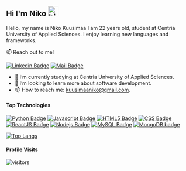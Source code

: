 ## Hi I'm Niko <img src="https://user-images.githubusercontent.com/1303154/88677602-1635ba80-d120-11ea-84d8-d263ba5fc3c0.gif" width="28px" alt="hi">

Hello, my name is Niko Kuusimaa I am 22 years old, student at Centria University of Applied Sciences. I enjoy learning new languages and frameworks.

:mailbox: Reach out to me!

[![Linkedin Badge](https://img.shields.io/badge/-Niko-0e76a8?style=flat&labelColor=0e76a8&logo=linkedin&logoColor=white)](https://www.linkedin.com/in/niko-kuusimaa-b6587620a/)
[![Mail Badge](https://img.shields.io/badge/-kuusimaaniko-c0392b?style=flat&labelColor=c0392b&logo=gmail&logoColor=white)](mailto:kuusimaaniko@gmail.com)

- 🔭 I’m currently studying at Centria University of Applied Sciences.
- 🤔 I’m looking to learn more about software development.
- 📫 How to reach me: kuusimaaniko@gmail.com.

#### Top Technologies

<!-- TODO: Make technologies links takes you to repositories -->

[![Python Badge](https://img.shields.io/badge/-Python-61DBFB?style=for-the-badge&labelColor=black&logo=python&logoColor=61DBFB)](#)
[![Javascript Badge](https://img.shields.io/badge/-Javascript-F0DB4F?style=for-the-badge&labelColor=black&logo=javascript&logoColor=F0DB4F)](#)
[![HTML5 Badge](https://img.shields.io/badge/-HTML5-orange?style=for-the-badge&labelColor=black&logo=HTML5&logoColor=lightorange)](#)
[![CSS Badge](https://img.shields.io/badge/-CSS3-blue?style=for-the-badge&labelColor=black&logo=CSS3&logoColor=blue)](#)
[![ReactJS Badge](https://img.shields.io/badge/-reactjs-61DBFB?style=for-the-badge&labelColor=black&logo=react&logoColor=61DBFB)](#)
[![Nodejs Badge](https://img.shields.io/badge/-Node.js-3C873A?style=for-the-badge&labelColor=black&logo=node.js&logoColor=3C873A)](#)
[![MySQL Badge](https://img.shields.io/badge/-mysql-lightblue?style=for-the-badge&labelColor=black&logo=mysql&logoColor=lightblue)](#)
[![MongoDB badge](https://img.shields.io/badge/-Mongodb-lightgreen?style=for-the-badge&labelColor=black&logo=mongodb&logoColor=lightgreen)](#)

[![Top Langs](https://github-readme-stats.vercel.app/api/top-langs/?username=kuusimaa&theme=react&layout=compact)](https://github.com/anuraghazra/github-readme-stats)


#### Profile Visits 

![visitors](https://visitor-badge.glitch.me/badge?page_id=kuusimaa)
